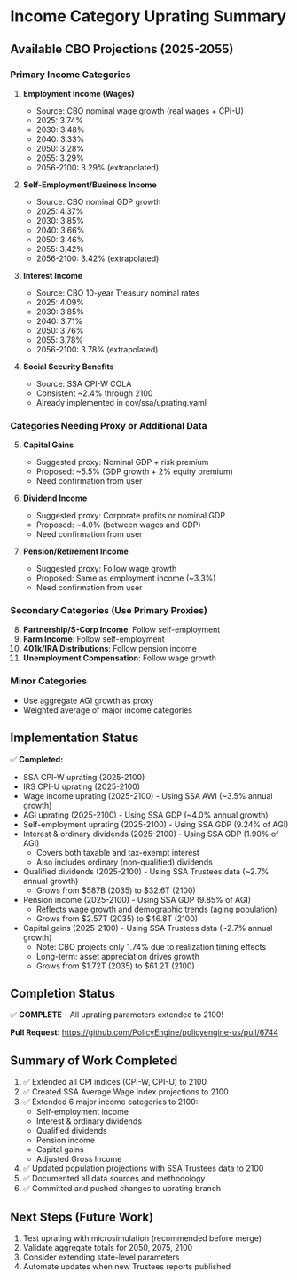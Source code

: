 # Income Category Uprating Summary

## Available CBO Projections (2025-2055)

### Primary Income Categories

1. **Employment Income (Wages)**
   - Source: CBO nominal wage growth (real wages + CPI-U)
   - 2025: 3.74%
   - 2030: 3.48%
   - 2040: 3.33%
   - 2050: 3.28%
   - 2055: 3.29%
   - 2056-2100: 3.29% (extrapolated)

2. **Self-Employment/Business Income**
   - Source: CBO nominal GDP growth
   - 2025: 4.37%
   - 2030: 3.85%
   - 2040: 3.66%
   - 2050: 3.46%
   - 2055: 3.42%
   - 2056-2100: 3.42% (extrapolated)

3. **Interest Income**
   - Source: CBO 10-year Treasury nominal rates
   - 2025: 4.09%
   - 2030: 3.85%
   - 2040: 3.71%
   - 2050: 3.76%
   - 2055: 3.78%
   - 2056-2100: 3.78% (extrapolated)

4. **Social Security Benefits**
   - Source: SSA CPI-W COLA
   - Consistent ~2.4% through 2100
   - Already implemented in gov/ssa/uprating.yaml

### Categories Needing Proxy or Additional Data

5. **Capital Gains**
   - Suggested proxy: Nominal GDP + risk premium
   - Proposed: ~5.5% (GDP growth + 2% equity premium)
   - Need confirmation from user

6. **Dividend Income**
   - Suggested proxy: Corporate profits or nominal GDP
   - Proposed: ~4.0% (between wages and GDP)
   - Need confirmation from user

7. **Pension/Retirement Income**
   - Suggested proxy: Follow wage growth
   - Proposed: Same as employment income (~3.3%)
   - Need confirmation from user

### Secondary Categories (Use Primary Proxies)

8. **Partnership/S-Corp Income**: Follow self-employment
9. **Farm Income**: Follow self-employment
10. **401k/IRA Distributions**: Follow pension income
11. **Unemployment Compensation**: Follow wage growth

### Minor Categories
- Use aggregate AGI growth as proxy
- Weighted average of major income categories

## Implementation Status

✅ **Completed:**
- SSA CPI-W uprating (2025-2100)
- IRS CPI-U uprating (2025-2100)
- Wage income uprating (2025-2100) - Using SSA AWI (~3.5% annual growth)
- AGI uprating (2025-2100) - Using SSA GDP (~4.0% annual growth)
- Self-employment uprating (2025-2100) - Using SSA GDP (9.24% of AGI)
- Interest & ordinary dividends (2025-2100) - Using SSA GDP (1.90% of AGI)
  - Covers both taxable and tax-exempt interest
  - Also includes ordinary (non-qualified) dividends
- Qualified dividends (2025-2100) - Using SSA Trustees data (~2.7% annual growth)
  - Grows from $587B (2035) to $32.6T (2100)
- Pension income (2025-2100) - Using SSA GDP (9.85% of AGI)
  - Reflects wage growth and demographic trends (aging population)
  - Grows from $2.57T (2035) to $46.8T (2100)
- Capital gains (2025-2100) - Using SSA Trustees data (~2.7% annual growth)
  - Note: CBO projects only 1.74% due to realization timing effects
  - Long-term: asset appreciation drives growth
  - Grows from $1.72T (2035) to $61.2T (2100)

## Completion Status

✅ **COMPLETE** - All uprating parameters extended to 2100!

**Pull Request:** https://github.com/PolicyEngine/policyengine-us/pull/6744

## Summary of Work Completed

1. ✅ Extended all CPI indices (CPI-W, CPI-U) to 2100
2. ✅ Created SSA Average Wage Index projections to 2100
3. ✅ Extended 6 major income categories to 2100:
   - Self-employment income
   - Interest & ordinary dividends
   - Qualified dividends
   - Pension income
   - Capital gains
   - Adjusted Gross Income
4. ✅ Updated population projections with SSA Trustees data to 2100
5. ✅ Documented all data sources and methodology
6. ✅ Committed and pushed changes to uprating branch

## Next Steps (Future Work)

1. Test uprating with microsimulation (recommended before merge)
2. Validate aggregate totals for 2050, 2075, 2100
3. Consider extending state-level parameters
4. Automate updates when new Trustees reports published